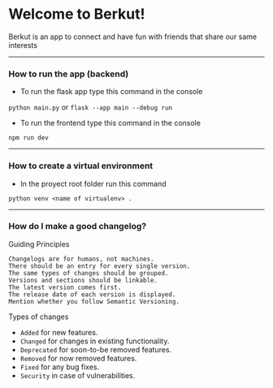 # Welcome to Berkut!

Berkut is an app to connect and have fun with friends that share our same interests

---

### How to run the app (backend)

- To run the flask app type this command in the console

`python main.py` or `flask --app main --debug run`

- To run the frontend type this command in the console

`npm run dev`

---

### How to create a virtual environment

- In the proyect root folder run this command

`python venv <name of virtualenv> .`

---

### How do I make a good changelog?

Guiding Principles

    Changelogs are for humans, not machines.
    There should be an entry for every single version.
    The same types of changes should be grouped.
    Versions and sections should be linkable.
    The latest version comes first.
    The release date of each version is displayed.
    Mention whether you follow Semantic Versioning.

Types of changes

- `Added` for new features.
- `Changed` for changes in existing functionality.
- `Deprecated` for soon-to-be removed features.
- `Removed` for now removed features.
- `Fixed` for any bug fixes.
- `Security` in case of vulnerabilities.
